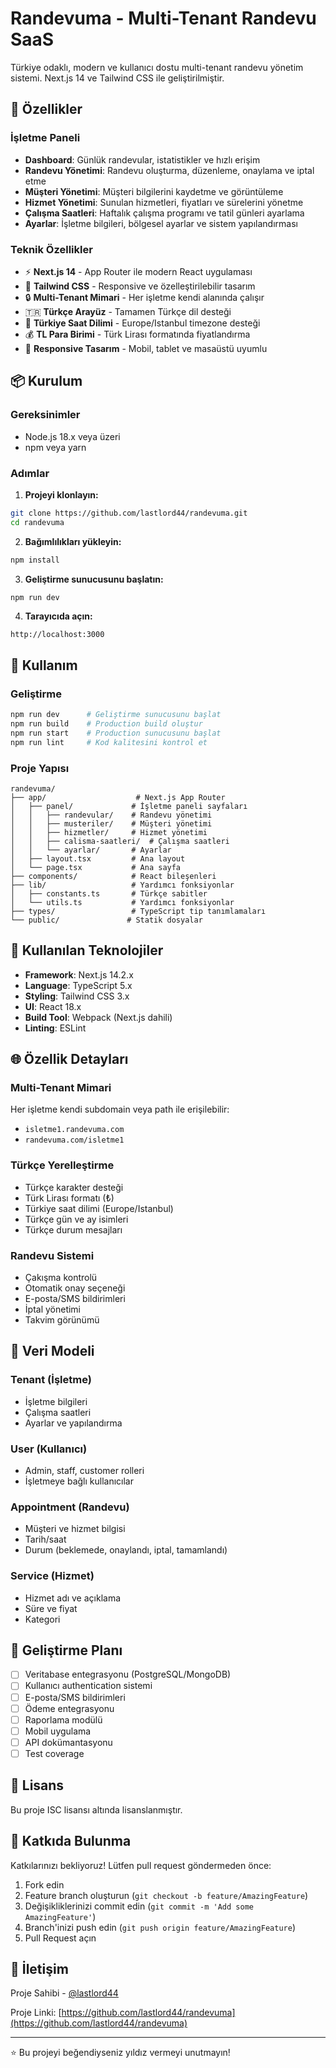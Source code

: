 # Randevuma - Multi-Tenant Randevu SaaS

Türkiye odaklı, modern ve kullanıcı dostu multi-tenant randevu yönetim sistemi. Next.js 14 ve Tailwind CSS ile geliştirilmiştir.

## 🚀 Özellikler

### İşletme Paneli
- **Dashboard**: Günlük randevular, istatistikler ve hızlı erişim
- **Randevu Yönetimi**: Randevu oluşturma, düzenleme, onaylama ve iptal etme
- **Müşteri Yönetimi**: Müşteri bilgilerini kaydetme ve görüntüleme
- **Hizmet Yönetimi**: Sunulan hizmetleri, fiyatları ve sürelerini yönetme
- **Çalışma Saatleri**: Haftalık çalışma programı ve tatil günleri ayarlama
- **Ayarlar**: İşletme bilgileri, bölgesel ayarlar ve sistem yapılandırması

### Teknik Özellikler
- ⚡ **Next.js 14** - App Router ile modern React uygulaması
- 🎨 **Tailwind CSS** - Responsive ve özelleştirilebilir tasarım
- 🔒 **Multi-Tenant Mimari** - Her işletme kendi alanında çalışır
- 🇹🇷 **Türkçe Arayüz** - Tamamen Türkçe dil desteği
- 📅 **Türkiye Saat Dilimi** - Europe/Istanbul timezone desteği
- 💰 **TL Para Birimi** - Türk Lirası formatında fiyatlandırma
- 📱 **Responsive Tasarım** - Mobil, tablet ve masaüstü uyumlu

## 📦 Kurulum

### Gereksinimler
- Node.js 18.x veya üzeri
- npm veya yarn

### Adımlar

1. **Projeyi klonlayın:**
```bash
git clone https://github.com/lastlord44/randevuma.git
cd randevuma
```

2. **Bağımlılıkları yükleyin:**
```bash
npm install
```

3. **Geliştirme sunucusunu başlatın:**
```bash
npm run dev
```

4. **Tarayıcıda açın:**
```
http://localhost:3000
```

## 🔧 Kullanım

### Geliştirme
```bash
npm run dev      # Geliştirme sunucusunu başlat
npm run build    # Production build oluştur
npm run start    # Production sunucusunu başlat
npm run lint     # Kod kalitesini kontrol et
```

### Proje Yapısı
```
randevuma/
├── app/                    # Next.js App Router
│   ├── panel/             # İşletme paneli sayfaları
│   │   ├── randevular/    # Randevu yönetimi
│   │   ├── musteriler/    # Müşteri yönetimi
│   │   ├── hizmetler/     # Hizmet yönetimi
│   │   ├── calisma-saatleri/  # Çalışma saatleri
│   │   └── ayarlar/       # Ayarlar
│   ├── layout.tsx         # Ana layout
│   └── page.tsx           # Ana sayfa
├── components/            # React bileşenleri
├── lib/                   # Yardımcı fonksiyonlar
│   ├── constants.ts       # Türkçe sabitler
│   └── utils.ts           # Yardımcı fonksiyonlar
├── types/                 # TypeScript tip tanımlamaları
└── public/               # Statik dosyalar
```

## 🎯 Kullanılan Teknolojiler

- **Framework**: Next.js 14.2.x
- **Language**: TypeScript 5.x
- **Styling**: Tailwind CSS 3.x
- **UI**: React 18.x
- **Build Tool**: Webpack (Next.js dahili)
- **Linting**: ESLint

## 🌐 Özellik Detayları

### Multi-Tenant Mimari
Her işletme kendi subdomain veya path ile erişilebilir:
- `isletme1.randevuma.com`
- `randevuma.com/isletme1`

### Türkçe Yerelleştirme
- Türkçe karakter desteği
- Türk Lirası formatı (₺)
- Türkiye saat dilimi (Europe/Istanbul)
- Türkçe gün ve ay isimleri
- Türkçe durum mesajları

### Randevu Sistemi
- Çakışma kontrolü
- Otomatik onay seçeneği
- E-posta/SMS bildirimleri
- İptal yönetimi
- Takvim görünümü

## 📝 Veri Modeli

### Tenant (İşletme)
- İşletme bilgileri
- Çalışma saatleri
- Ayarlar ve yapılandırma

### User (Kullanıcı)
- Admin, staff, customer rolleri
- İşletmeye bağlı kullanıcılar

### Appointment (Randevu)
- Müşteri ve hizmet bilgisi
- Tarih/saat
- Durum (beklemede, onaylandı, iptal, tamamlandı)

### Service (Hizmet)
- Hizmet adı ve açıklama
- Süre ve fiyat
- Kategori

## 🚧 Geliştirme Planı

- [ ] Veritabase entegrasyonu (PostgreSQL/MongoDB)
- [ ] Kullanıcı authentication sistemi
- [ ] E-posta/SMS bildirimleri
- [ ] Ödeme entegrasyonu
- [ ] Raporlama modülü
- [ ] Mobil uygulama
- [ ] API dokümantasyonu
- [ ] Test coverage

## 📄 Lisans

Bu proje ISC lisansı altında lisanslanmıştır.

## 🤝 Katkıda Bulunma

Katkılarınızı bekliyoruz! Lütfen pull request göndermeden önce:

1. Fork edin
2. Feature branch oluşturun (`git checkout -b feature/AmazingFeature`)
3. Değişikliklerinizi commit edin (`git commit -m 'Add some AmazingFeature'`)
4. Branch'inizi push edin (`git push origin feature/AmazingFeature`)
5. Pull Request açın

## 📧 İletişim

Proje Sahibi - [@lastlord44](https://github.com/lastlord44)

Proje Linki: [https://github.com/lastlord44/randevuma](https://github.com/lastlord44/randevuma)

---

⭐ Bu projeyi beğendiyseniz yıldız vermeyi unutmayın!
